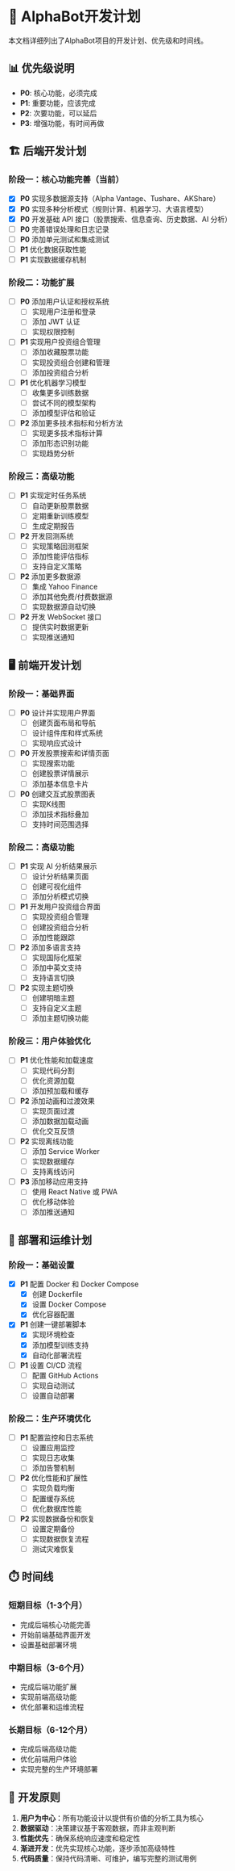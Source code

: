 # 🚀 AlphaBot开发计划

本文档详细列出了AlphaBot项目的开发计划、优先级和时间线。

## 📊 优先级说明

- **P0**: 核心功能，必须完成
- **P1**: 重要功能，应该完成
- **P2**: 次要功能，可以延后
- **P3**: 增强功能，有时间再做

## 🏗️ 后端开发计划

### 阶段一：核心功能完善（当前）

- [x] **P0** 实现多数据源支持（Alpha Vantage、Tushare、AKShare）
- [x] **P0** 实现多种分析模式（规则计算、机器学习、大语言模型）
- [x] **P0** 开发基础 API 接口（股票搜索、信息查询、历史数据、AI 分析）
- [ ] **P0** 完善错误处理和日志记录
- [ ] **P0** 添加单元测试和集成测试
- [ ] **P1** 优化数据获取性能
- [ ] **P1** 实现数据缓存机制

### 阶段二：功能扩展

- [ ] **P0** 添加用户认证和授权系统
  - [ ] 实现用户注册和登录
  - [ ] 添加 JWT 认证
  - [ ] 实现权限控制
- [ ] **P1** 实现用户投资组合管理
  - [ ] 添加收藏股票功能
  - [ ] 实现投资组合创建和管理
  - [ ] 添加投资组合分析
- [ ] **P1** 优化机器学习模型
  - [ ] 收集更多训练数据
  - [ ] 尝试不同的模型架构
  - [ ] 添加模型评估和验证
- [ ] **P2** 添加更多技术指标和分析方法
  - [ ] 实现更多技术指标计算
  - [ ] 添加形态识别功能
  - [ ] 实现趋势分析

### 阶段三：高级功能

- [ ] **P1** 实现定时任务系统
  - [ ] 自动更新股票数据
  - [ ] 定期重新训练模型
  - [ ] 生成定期报告
- [ ] **P2** 开发回测系统
  - [ ] 实现策略回测框架
  - [ ] 添加性能评估指标
  - [ ] 支持自定义策略
- [ ] **P2** 添加更多数据源
  - [ ] 集成 Yahoo Finance
  - [ ] 添加其他免费/付费数据源
  - [ ] 实现数据源自动切换
- [ ] **P2** 开发 WebSocket 接口
  - [ ] 提供实时数据更新
  - [ ] 实现推送通知

## 🖥️ 前端开发计划

### 阶段一：基础界面

- [ ] **P0** 设计并实现用户界面
  - [ ] 创建页面布局和导航
  - [ ] 设计组件库和样式系统
  - [ ] 实现响应式设计
- [ ] **P0** 开发股票搜索和详情页面
  - [ ] 实现搜索功能
  - [ ] 创建股票详情展示
  - [ ] 添加基本信息卡片
- [ ] **P0** 创建交互式股票图表
  - [ ] 实现K线图
  - [ ] 添加技术指标叠加
  - [ ] 支持时间范围选择

### 阶段二：高级功能

- [ ] **P1** 实现 AI 分析结果展示
  - [ ] 设计分析结果页面
  - [ ] 创建可视化组件
  - [ ] 添加分析模式切换
- [ ] **P1** 开发用户投资组合界面
  - [ ] 实现投资组合管理
  - [ ] 创建投资组合分析
  - [ ] 添加性能跟踪
- [ ] **P2** 添加多语言支持
  - [ ] 实现国际化框架
  - [ ] 添加中英文支持
  - [ ] 支持语言切换
- [ ] **P2** 实现主题切换
  - [ ] 创建明暗主题
  - [ ] 支持自定义主题
  - [ ] 添加主题切换功能

### 阶段三：用户体验优化

- [ ] **P1** 优化性能和加载速度
  - [ ] 实现代码分割
  - [ ] 优化资源加载
  - [ ] 添加预加载和缓存
- [ ] **P2** 添加动画和过渡效果
  - [ ] 实现页面过渡
  - [ ] 添加数据加载动画
  - [ ] 优化交互反馈
- [ ] **P2** 实现离线功能
  - [ ] 添加 Service Worker
  - [ ] 实现数据缓存
  - [ ] 支持离线访问
- [ ] **P3** 添加移动应用支持
  - [ ] 使用 React Native 或 PWA
  - [ ] 优化移动体验
  - [ ] 添加推送通知

## 🚀 部署和运维计划

### 阶段一：基础设置

- [x] **P1** 配置 Docker 和 Docker Compose
  - [x] 创建 Dockerfile
  - [x] 设置 Docker Compose
  - [x] 优化容器配置
- [x] **P1** 创建一键部署脚本
  - [x] 实现环境检查
  - [x] 添加模型训练支持
  - [x] 自动化部署流程
- [ ] **P1** 设置 CI/CD 流程
  - [ ] 配置 GitHub Actions
  - [ ] 实现自动测试
  - [ ] 设置自动部署

### 阶段二：生产环境优化

- [ ] **P1** 配置监控和日志系统
  - [ ] 设置应用监控
  - [ ] 实现日志收集
  - [ ] 添加告警机制
- [ ] **P2** 优化性能和扩展性
  - [ ] 实现负载均衡
  - [ ] 配置缓存系统
  - [ ] 优化数据库性能
- [ ] **P2** 实现数据备份和恢复
  - [ ] 设置定期备份
  - [ ] 实现数据恢复流程
  - [ ] 测试灾难恢复

## ⏱️ 时间线

### 短期目标（1-3个月）

- 完成后端核心功能完善
- 开始前端基础界面开发
- 设置基础部署环境

### 中期目标（3-6个月）

- 完成后端功能扩展
- 实现前端高级功能
- 优化部署和运维流程

### 长期目标（6-12个月）

- 完成后端高级功能
- 优化前端用户体验
- 实现完整的生产环境部署

## 📝 开发原则

1. **用户为中心**：所有功能设计以提供有价值的分析工具为核心
2. **数据驱动**：决策建议基于客观数据，而非主观判断
3. **性能优先**：确保系统响应速度和稳定性
4. **渐进开发**：优先实现核心功能，逐步添加高级特性
5. **代码质量**：保持代码清晰、可维护，编写完整的测试用例 